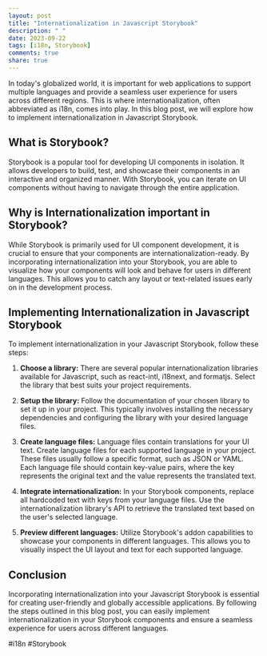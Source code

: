 ```yaml
---
layout: post
title: "Internationalization in Javascript Storybook"
description: " "
date: 2023-09-22
tags: [i18n, Storybook]
comments: true
share: true
---
```


In today's globalized world, it is important for web applications to support multiple languages and provide a seamless user experience for users across different regions. This is where internationalization, often abbreviated as i18n, comes into play. In this blog post, we will explore how to implement internationalization in Javascript Storybook.

## What is Storybook?

Storybook is a popular tool for developing UI components in isolation. It allows developers to build, test, and showcase their components in an interactive and organized manner. With Storybook, you can iterate on UI components without having to navigate through the entire application.

## Why is Internationalization important in Storybook?

While Storybook is primarily used for UI component development, it is crucial to ensure that your components are internationalization-ready. By incorporating internationalization into your Storybook, you are able to visualize how your components will look and behave for users in different languages. This allows you to catch any layout or text-related issues early on in the development process.

## Implementing Internationalization in Javascript Storybook

To implement internationalization in your Javascript Storybook, follow these steps:

1. **Choose a library:** There are several popular internationalization libraries available for Javascript, such as react-intl, i18next, and formatjs. Select the library that best suits your project requirements.

2. **Setup the library:** Follow the documentation of your chosen library to set it up in your project. This typically involves installing the necessary dependencies and configuring the library with your desired language files.

3. **Create language files:** Language files contain translations for your UI text. Create language files for each supported language in your project. These files usually follow a specific format, such as JSON or YAML. Each language file should contain key-value pairs, where the key represents the original text and the value represents the translated text.

4. **Integrate internationalization:** In your Storybook components, replace all hardcoded text with keys from your language files. Use the internationalization library's API to retrieve the translated text based on the user's selected language.

5. **Preview different languages:** Utilize Storybook's addon capabilities to showcase your components in different languages. This allows you to visually inspect the UI layout and text for each supported language.

## Conclusion

Incorporating internationalization into your Javascript Storybook is essential for creating user-friendly and globally accessible applications. By following the steps outlined in this blog post, you can easily implement internationalization in your Storybook components and ensure a seamless experience for users across different languages.

#i18n #Storybook